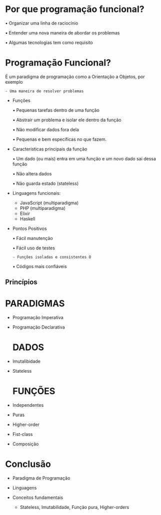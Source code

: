 # Por que programação funcional?

• Organizar uma linha de raciocínio

• Entender uma nova maneira de abordar os problemas

• Algumas tecnologias tem como requisito

 # Programação Funcional?

É um paradigma de programação como a Orientação a Objetos, por exemplo

    - Uma maneira de resolver problemas


  * Funções

    • Pequenas tarefas dentro de uma função

    • Abstrair um problema e isolar ele dentro da função

    • Não modificar dados fora dela

    • Pequenas e bem específicas no que fazem.

  
  * Características principais da função

    • Um dado (ou mais) entra em uma função e um novo dado sai dessa função

    • Não altera dados

    • Não guarda estado (stateless)


  * Linguagens funcionais:

    - JavaScript (multiparadigma)
    - PHP (multiparadigma)
    - Elixir
    - Haskell


  * Pontos Positivos

    • Fácil manutenção

    • Fácil uso de testes

        - Funções isoladas e consistentes O

    • Códigos mais confiáveis


## Princípios

  # PARADIGMAS

* Programação Imperativa

* Programação Declarativa

  # DADOS

* Imutalibidade
* Stateless

  # FUNÇÕES

* Independentes
* Puras
* Higher-order
* Fist-class
* Composição

# Conclusão

* Paradigma de Programação

* Linguagens

* Conceitos fundamentais

    - Stateless, Imutabilidade, Função pura, Higher-orders